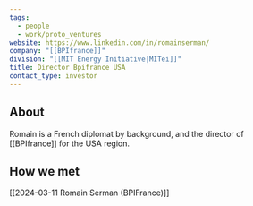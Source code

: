 ```yaml
---
tags:
  - people
  - work/proto_ventures
website: https://www.linkedin.com/in/romainserman/
company: "[[BPIfrance]]"
division: "[[MIT Energy Initiative|MITei]]"
title: Director Bpifrance USA
contact_type: investor
---
```

## About
Romain is a French diplomat by background, and the director of [[BPIfrance]] for the USA region.

## How we met
[[2024-03-11 Romain Serman (BPIFrance)]]
